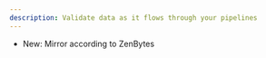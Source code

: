 ```yaml
---
description: Validate data as it flows through your pipelines
---
```


- New: Mirror according to ZenBytes
